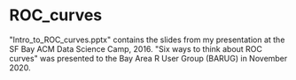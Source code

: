 # ROC_curves

"Intro_to_ROC_curves.pptx" contains the slides from my presentation at the SF Bay ACM Data Science Camp, 2016.
"Six ways to think about ROC curves" was presented to the Bay Area R User Group (BARUG) in November 2020.
